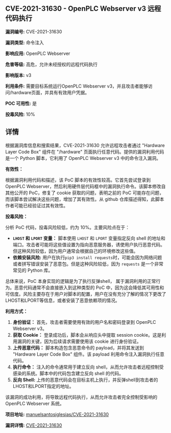 ## CVE-2021-31630 - OpenPLC Webserver v3 远程代码执行

**漏洞编号:** CVE-2021-31630

**漏洞类型:** 命令注入

**影响应用:** OpenPLC Webserver

**危害等级:** 高危，允许未经授权的远程代码执行

**影响版本:** v3

**利用条件:** 需要目标系统运行OpenPLC Webserver v3，并且攻击者能够访问/hardware页面，并具有有效用户凭据。

**POC 可用性:** 是

**投毒风险:** 10%

## 详情

根据漏洞库信息和搜索结果，CVE-2021-31630 允许远程攻击者通过 "Hardware Layer Code Box" 组件在 "/hardware" 页面执行任意代码。提供的漏洞利用代码是一个 Python 脚本，它利用了 OpenPLC Webserver v3 中的命令注入漏洞。

**有效性：**

根据漏洞利用代码和描述，该 PoC 脚本的有效性较高。它首先尝试登录到 OpenPLC Webserver，然后利用硬件层代码框中的漏洞执行命令。该脚本修改自其他公开的 PoC，修复了 cookie 获取的问题，表明之前的 PoC 可能存在问题，而该脚本尝试解决这些问题，增加了其有效性。从 github 仓库描述得知，此脚本作者可能已经验证过其有效性。

**投毒风险：**

分析 PoC 代码，投毒风险较低，约为 10%。主要风险点在于：

*   **`LHOST` 和 `LPORT` 变量：** 脚本使用 `LHOST` 和 `LPORT` 变量指定反向 shell 的地址和端口。攻击者可能将这些值设置为指向恶意服务器，诱使用户执行恶意代码。但这种风险较低，因为用户通常会根据自己的环境修改这些值。
*   **依赖安装风险:** 用户在执行`pip3 install requests`时，可能会因为网络问题或者拼写错误安装了恶意包。但是这种风险较低，因为 `requests` 是一个非常常见的 Python 库。


总体来说，PoC 本身实现的逻辑是为了执行反弹shell， 属于漏洞利用的正常行为。恶意代码通常不会直接嵌入到这种类型的 PoC 中，因为这会降低其可用性和可信度。风险主要存在于用户对脚本的配置，用户在没有充分了解的情况下更改了LHOST和LPORT等信息，或者安装了恶意依赖项的情况。

**利用方式：**

1.  **身份验证：** 首先，攻击者需要使用有效的用户名和密码登录到 OpenPLC Webserver v3。
2.  **获取 Cookie：** 登录成功后，脚本会从响应头中提取 session cookie。这是利用漏洞的关键，因为后续请求需要使用该 cookie 进行身份验证。
3.  **上传恶意代码：** 脚本构造包含恶意命令的 payload，并将其发送到 "Hardware Layer Code Box" 组件。该 payload 利用命令注入漏洞执行任意代码。
4.  **执行命令：** 注入的命令通常用于建立反向 shell，从而允许攻击者远程控制受感染的系统。脚本中的代码包含建立反向 shell 的代码。
5.  **反向 Shell:** 上传的恶意代码会在目标主机上执行，并反弹shell到攻击者的LHOST和LPORT指定的地址。

该漏洞的成功利用，将导致远程代码执行，从而允许攻击者完全控制受影响的 OpenPLC Webserver 系统。

**项目地址:** [manuelsantosiglesias/CVE-2021-31630](https://github.com/manuelsantosiglesias/CVE-2021-31630)

**漏洞详情:** [CVE-2021-31630](https://nvd.nist.gov/vuln/detail/CVE-2021-31630)